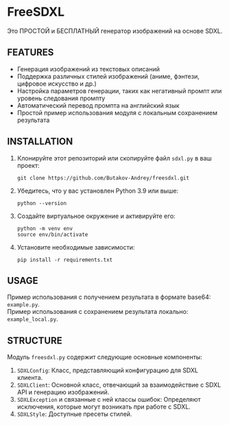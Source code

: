 # FreeSDXL
Это ПРОСТОЙ и БЕСПЛАТНЫЙ генератор изображений на основе SDXL.

## FEATURES
- Генерация изображений из текстовых описаний
- Поддержка различных стилей изображений (аниме, фэнтези, цифровое искусство и др.)
- Настройка параметров генерации, таких как негативный промпт или уровень следования промпту
- Автоматический перевод промпта на английский язык
- Простой пример использования  модуля с локальным сохранением результата

## INSTALLATION
1. Клонируйте этот репозиторий или скопируйте файл `sdxl.py` в ваш проект:
    ```
    git clone https://github.com/Butakov-Andrey/freesdxl.git
    ```
2. Убедитесь, что у вас установлен Python 3.9 или выше:
    ```
    python --version
    ```
3. Создайте виртуальное окружение и активируйте его:
    ```
    python -m venv env
    source env/bin/activate
    ```
4. Установите необходимые зависимости:
   ```
   pip install -r requirements.txt
   ```

## USAGE
Пример использования с получением результата в формате base64: `example.py`.  
Пример использования с сохранением результата локально: `example_local.py`.

## STRUCTURE
Модуль `freesdxl.py` содержит следующие основные компоненты:
1. `SDXLConfig`: Класс, представляющий конфигурацию для SDXL клиента.
2. `SDXLClient`: Основной класс, отвечающий за взаимодействие с SDXL API и генерацию изображений.
3. `SDXLException` и связанные с ней классы ошибок: Определяют исключения, которые могут возникать при работе с SDXL.
4. `SDXLStyle`: Доступные пресеты стилей.